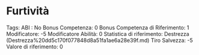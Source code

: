 # Furtività

Tags: ABI
: No
Bonus Competenza: 0
Bonus Competenza di Riferimento: 1
Modificatore: -5
Modificatore  Abilità: 0
Statistica di riferimento: Destrezza (Destrezza%20dd5c170f077848d8a51fa1ae6a28e39f.md)
Tiro Salvezza: -5
Valore di riferimento: 0